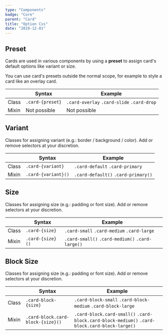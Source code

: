 ```yaml
---
type: "Components"
badge: "Core"
parent: "Card"
title: "Option Css"
date: "2019-12-01"
---
```


## Preset

Cards are used in various components by using a **preset** to assign card's default options like variant or size.

You can use card's presets outside the normal scope, for example to style a card like an overlay card.

<div class="table-scroll">

|                         | Syntax                                    | Example                       |
| ----------------------- | ----------------------------------------- | ----------------------------- |
| Class                   | `.card-{preset}`                         | `.card-overlay` `.card-slide` `.card-drop` |
| Mixin                   | Not possible                              | Not possible                  |

</div>

<demo>
  <demovanilla src="vanilla/components/card/preset">
  </demovanilla>
</demo>

## Variant

Classes for assigning variant (e.g.: border / background / color). Add or remove selectors at your discretion.

<div class="table-scroll">

|                         | Syntax                                    | Example                       |
| ----------------------- | ----------------------------------------- | ----------------------------- |
| Class                   | `.card-{variant}`                        | `.card-default` `.card-primary` |
| Mixin                   | `.card-{variant}()`                      | `.card-default()` `.card-primary()`         |

</div>

<demo>
  <demovanilla src="vanilla/components/card/variant">
  </demovanilla>
</demo>

## Size

Classes for assigning size (e.g.: padding or font size). Add or remove selectors at your discretion.

<div class="table-scroll">

|                         | Syntax                                    | Example                       |
| ----------------------- | ----------------------------------------- | ----------------------------- |
| Class                   | `.card-{size}`                           | `.card-small` `.card-medium` `.card-large`|
| Mixin                   | `.card-{size}()`                         | `.card-small()` `.card-medium()` `.card-large()`         |

</div>

<demo>
  <demovanilla src="vanilla/components/card/size">
  </demovanilla>
</demo>

## Block Size

Classes for assigning size (e.g.: padding or font size). Add or remove selectors at your discretion.

<div class="table-scroll">

|                         | Syntax                                    | Example                       |
| ----------------------- | ----------------------------------------- | ----------------------------- |
| Class                   | `.card-block-{size}`                           | `.card-block-small` `.card-block-medium` `.card-block-large`|
| Mixin                   | `.card-block.card-block-{size}()`                         | `.card-block.card-small()` `.card-block.card-block-medium()` `.card-block.card-block-large()`         |

</div>

<demo>
  <demovanilla src="vanilla/components/card/block-size">
  </demovanilla>
</demo>
